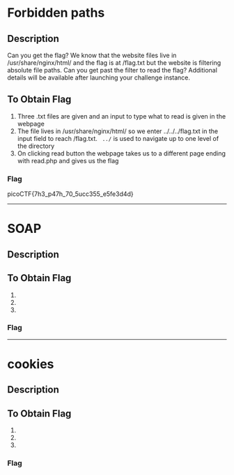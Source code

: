 # Forbidden paths

## Description
Can you get the flag?
We know that the website files live in /usr/share/nginx/html/ and the flag is at /flag.txt but the website is filtering absolute file paths. Can you get past the filter to read the flag?
Additional details will be available after launching your challenge instance.


## To Obtain Flag
  1. Three .txt files are given and an input to type what to read is given in the webpage
  2.  The file lives in /usr/share/nginx/html/ so we enter ../../../flag.txt in the input field to reach /flag.txt. ` ../` is used to navigate up to one level of the directory 
  3. On clicking read button the webpage takes us to a different page ending with read.php and gives us the flag

### Flag 
picoCTF{7h3_p47h_70_5ucc355_e5fe3d4d}

---

# SOAP

## Description


## To Obtain Flag
  1. 
  2. 
  3. 

### Flag

---

# cookies

## Description


## To Obtain Flag
  1. 
  2. 
  3. 

### Flag

